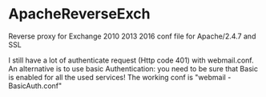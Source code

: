 # ApacheReverseExch
Reverse proxy for Exchange 2010 2013 2016 
conf file for Apache/2.4.7 and SSL

I still have a lot of authenticate request (Http code 401) with webmail.conf.
An alternative is to use basic Authentication: you need to be sure that Basic is enabled for all the used services! The working conf is "webmail - BasicAuth.conf"